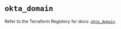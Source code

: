 # `okta_domain`

Refer to the Terraform Registory for docs: [`okta_domain`](https://registry.terraform.io/providers/okta/okta/4.2.0/docs/resources/domain).
